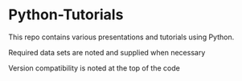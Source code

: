 # Python-Tutorials
This repo contains various presentations and tutorials using Python.

Required data sets are noted and supplied when necessary

Version compatibility is noted at the top of the code
